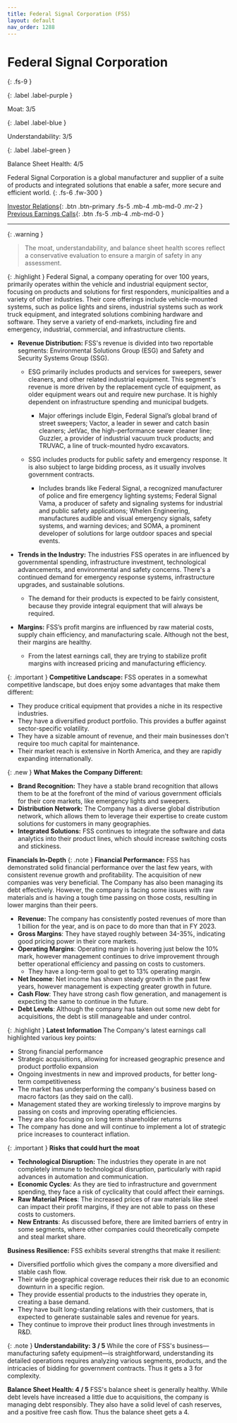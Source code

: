 ```yaml
---
title: Federal Signal Corporation (FSS)
layout: default
nav_order: 1288
---
```


# Federal Signal Corporation
{: .fs-9 }

{: .label .label-purple }

Moat: 3/5

{: .label .label-blue }

Understandability: 3/5

{: .label .label-green }

Balance Sheet Health: 4/5

Federal Signal Corporation is a global manufacturer and supplier of a suite of products and integrated solutions that enable a safer, more secure and efficient world.
{: .fs-6 .fw-300 }

[Investor Relations](https://www.google.com/search?q=FSS+investor+relations){: .btn .btn-primary .fs-5 .mb-4 .mb-md-0 .mr-2 }
[Previous Earnings Calls](https://discountingcashflows.com/company/FSS/transcripts/){: .btn .fs-5 .mb-4 .mb-md-0 }

---

{: .warning }
>The moat, understandability, and balance sheet health scores reflect a conservative evaluation to ensure a margin of safety in any assessment.



{: .highlight }
Federal Signal, a company operating for over 100 years, primarily operates within the vehicle and industrial equipment sector, focusing on products and solutions for first responders, municipalities and a variety of other industries. Their core offerings include vehicle-mounted systems, such as police lights and sirens, industrial systems such as work truck equipment, and integrated solutions combining hardware and software. They serve a variety of end-markets, including fire and emergency, industrial, commercial, and infrastructure clients.

*   **Revenue Distribution:** FSS's revenue is divided into two reportable segments: Environmental Solutions Group (ESG) and Safety and Security Systems Group (SSG).

    *   ESG primarily includes products and services for sweepers, sewer cleaners, and other related industrial equipment. This segment's revenue is more driven by the replacement cycle of equipment, as older equipment wears out and require new purchase. It is highly dependent on infrastructure spending and municipal budgets.

        *   Major offerings include Elgin, Federal Signal’s global brand of street sweepers; Vactor, a leader in sewer and catch basin cleaners; JetVac, the high-performance sewer cleaner line; Guzzler, a provider of industrial vacuum truck products; and TRUVAC, a line of truck-mounted hydro excavators.
    *   SSG includes products for public safety and emergency response. It is also subject to large bidding process, as it usually involves government contracts.
        *  Includes brands like Federal Signal, a recognized manufacturer of police and fire emergency lighting systems; Federal Signal Vama, a producer of safety and signaling systems for industrial and public safety applications; Whelen Engineering, manufactures audible and visual emergency signals, safety systems, and warning devices; and SOMA, a prominent developer of solutions for large outdoor spaces and special events.
*   **Trends in the Industry:** The industries FSS operates in are influenced by governmental spending, infrastructure investment, technological advancements, and environmental and safety concerns. There's a continued demand for emergency response systems, infrastructure upgrades, and sustainable solutions.
    *   The demand for their products is expected to be fairly consistent, because they provide integral equipment that will always be required.
*   **Margins:** FSS’s profit margins are influenced by raw material costs, supply chain efficiency, and manufacturing scale. Although not the best, their margins are healthy.
    *   From the latest earnings call, they are trying to stabilize profit margins with increased pricing and manufacturing efficiency.

{: .important }
**Competitive Landscape:** FSS operates in a somewhat competitive landscape, but does enjoy some advantages that make them different:

*   They produce critical equipment that provides a niche in its respective industries.
*  They have a diversified product portfolio. This provides a buffer against sector-specific volatility.
*   They have a sizable amount of revenue, and their main businesses don't require too much capital for maintenance.
*   Their market reach is extensive in North America, and they are rapidly expanding internationally.

{: .new }
**What Makes the Company Different:**

*   **Brand Recognition:** They have a stable brand recognition that allows them to be at the forefront of the mind of various government officials for their core markets, like emergency lights and sweepers.
*   **Distribution Network:** The Company has a diverse global distribution network, which allows them to leverage their expertise to create custom solutions for customers in many geographies.
*    **Integrated Solutions:** FSS continues to integrate the software and data analytics into their product lines, which should increase switching costs and stickiness.

**Financials In-Depth**
{: .note }
**Financial Performance:** FSS has demonstrated solid financial performance over the last few years, with consistent revenue growth and profitability. The acquisition of new companies was very beneficial. The Company has also been managing its debt effectively. However, the company is facing some issues with raw materials and is having a tough time passing on those costs, resulting in lower margins than their peers.
*   **Revenue:** The company has consistently posted revenues of more than 1 billion for the year, and is on pace to do more than that in FY 2023.
*   **Gross Margins**: They have stayed roughly between 34-35%, indicating good pricing power in their core markets.
*   **Operating Margins**: Operating margin is hovering just below the 10% mark, however management continues to drive improvement through better operational efficiency and passing on costs to customers.
    *   They have a long-term goal to get to 13% operating margin.
*   **Net Income**: Net income has shown steady growth in the past few years, however management is expecting greater growth in future.
*   **Cash Flow**: They have strong cash flow generation, and management is expecting the same to continue in the future.
*  **Debt Levels**: Although the company has taken out some new debt for acquisitions, the debt is still manageable and under control.

{: .highlight }
**Latest Information**
The Company's latest earnings call highlighted various key points:
*   Strong financial performance
*   Strategic acquisitions, allowing for increased geographic presence and product portfolio expansion
*   Ongoing investments in new and improved products, for better long-term competitiveness
*   The market has underperforming the company's business based on macro factors (as they said on the call).
*  Management stated they are working tirelessly to improve margins by passing on costs and improving operating efficiencies.
*    They are also focusing on long term shareholder returns
*   The company has done and will continue to implement a lot of strategic price increases to counteract inflation.

{: .important }
**Risks that could hurt the moat**
*   **Technological Disruption:** The industries they operate in are not completely immune to technological disruption, particularly with rapid advances in automation and communication.
*   **Economic Cycles**: As they are tied to infrastructure and government spending, they face a risk of cyclicality that could affect their earnings.
*   **Raw Material Prices**: The increased prices of raw materials like steel can impact their profit margins, if they are not able to pass on these costs to customers.
*   **New Entrants**: As discussed before, there are limited barriers of entry in some segments, where other companies could theoretically compete and steal market share.

**Business Resilience:**
FSS exhibits several strengths that make it resilient:
*   Diversified portfolio which gives the company a more diversified and stable cash flow.
*   Their wide geographical coverage reduces their risk due to an economic downturn in a specific region.
*    They provide essential products to the industries they operate in, creating a base demand.
*   They have built long-standing relations with their customers, that is expected to generate sustainable sales and revenue for years.
*  They continue to improve their product lines through investments in R&D.

{: .note }
**Understandability: 3 / 5**
While the core of FSS's business—manufacturing safety equipment—is straightforward, understanding its detailed operations requires analyzing various segments, products, and the intricacies of bidding for government contracts. Thus it gets a 3 for complexity.

**Balance Sheet Health: 4 / 5**
FSS's balance sheet is generally healthy. While debt levels have increased a little due to acquisitions, the company is managing debt responsibly. They also have a solid level of cash reserves, and a positive free cash flow. Thus the balance sheet gets a 4.